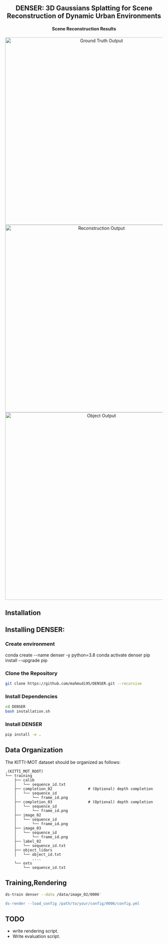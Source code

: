 <div align="center"><h2>DENSER: 3D Gaussians Splatting for Scene Reconstruction of Dynamic Urban Environments</h2></div>

<div align="center"><h4>Scene Reconstruction Results</h4></div>

<div align="center">
  <img alt="Ground Truth Output" src="./assets/scene_0006_gt_output.gif" width="600px">
</div>

<div align="center">
  <img alt="Reconstruction Output" src="./assets/scene_0006_recoon_output.gif" width="600px">
</div>

<div align="center">
  <img alt="Object Output" src="./assets/scene_0006_obj_output.gif" width="600px">
</div>


## Installation

## Installing DENSER:

### Create environment

conda create --name denser -y python=3.8
conda activate denser
pip install --upgrade pip

### Clone the Repository
```bash
git clone https://github.com/mahmudi95/DENSER.git --recursive
```
### Install Dependencies
```bash
cd DENSER
bash installation.sh
```
### Install DENSER 
```bash
pip install -e .
```
## Data Organization

The KITTI-MOT dataset should be organized as follows:

```
.(KITTI_MOT_ROOT)
└── training
    ├── calib
    │   └── sequence_id.txt
    ├── completion_02                # (Optional) depth completion
    │   └── sequence_id
    │       └── frame_id.png
    ├── completion_03                # (Optional) depth completion
    │   └── sequence_id
    │       └── frame_id.png
    ├── image_02
    │   └── sequence_id
    │       └── frame_id.png
    ├── image_03
    │   └── sequence_id
    │       └── frame_id.png
    ├── label_02
    │   └── sequence_id.txt
    ├── object_lidars
    │   └── object_id.txt
            ....
    └── oxts
        └── sequence_id.txt
```


## Training,Rendering

```bash
ds-train denser --data /data/image_02/0006'

ds-render --load_config /path/to/your/config/0006/config.yml
```

## TODO

- write rendering script.
- Write evaluation script.

